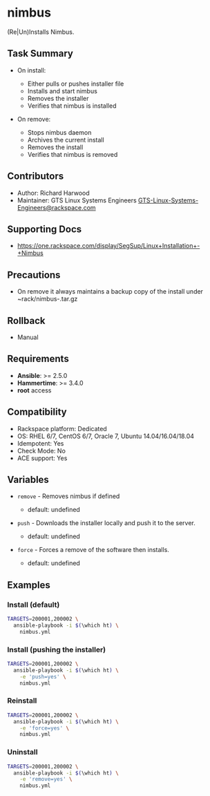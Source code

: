 # nimbus

(Re|Un)Installs Nimbus.

## Task Summary

- On install:
  - Either pulls or pushes installer file
  - Installs and start nimbus
  - Removes the installer
  - Verifies that nimbus is installed

- On remove:
  - Stops nimbus daemon
  - Archives the current install
  - Removes the install
  - Verifies that nimbus is removed

## Contributors
  - Author: Richard Harwood
  - Maintainer: GTS Linux Systems Engineers <GTS-Linux-Systems-Engineers@rackspace.com>

## Supporting Docs
  - https://one.rackspace.com/display/SegSup/Linux+Installation+-+Nimbus

## Precautions
  - On remove it always maintains a backup copy of the install under ~rack/nimbus-<TIMESTAMP>.tar.gz

## Rollback
  - Manual

## Requirements
  - **Ansible**: >= 2.5.0
  - **Hammertime**: >= 3.4.0
  - **root** access

## Compatibility
  - Rackspace platform: Dedicated
  - OS: RHEL 6/7, CentOS 6/7, Oracle 7, Ubuntu 14.04/16.04/18.04
  - Idempotent: Yes
  - Check Mode: No
  - ACE support: Yes

## Variables
  - `remove` - Removes nimbus if defined
    - default: undefined

  - `push` - Downloads the installer locally and push it to the server.
    - default: undefined

  - `force` - Forces a remove of the software then installs.
    - default: undefined

## Examples

### Install (default)

  ```bash
  TARGETS=200001,200002 \
    ansible-playbook -i $(\which ht) \
      nimbus.yml
```

### Install (pushing the installer)

  ```bash
  TARGETS=200001,200002 \
    ansible-playbook -i $(\which ht) \
      -e 'push=yes' \
      nimbus.yml
```

### Reinstall

  ```bash
  TARGETS=200001,200002 \
    ansible-playbook -i $(\which ht) \
      -e 'force=yes' \
      nimbus.yml
```

### Uninstall

  ```bash
  TARGETS=200001,200002 \
    ansible-playbook -i $(\which ht) \
      -e 'remove=yes' \
      nimbus.yml

```

